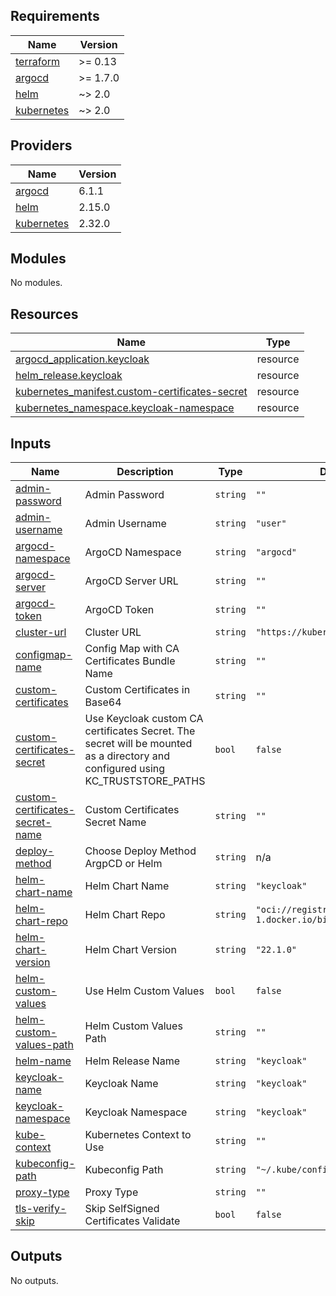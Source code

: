 <!-- BEGIN_TF_DOCS -->
## Requirements

| Name | Version |
|------|---------|
| <a name="requirement_terraform"></a> [terraform](#requirement\_terraform) | >= 0.13 |
| <a name="requirement_argocd"></a> [argocd](#requirement\_argocd) | >= 1.7.0 |
| <a name="requirement_helm"></a> [helm](#requirement\_helm) | ~> 2.0 |
| <a name="requirement_kubernetes"></a> [kubernetes](#requirement\_kubernetes) | ~> 2.0 |

## Providers

| Name | Version |
|------|---------|
| <a name="provider_argocd"></a> [argocd](#provider\_argocd) | 6.1.1 |
| <a name="provider_helm"></a> [helm](#provider\_helm) | 2.15.0 |
| <a name="provider_kubernetes"></a> [kubernetes](#provider\_kubernetes) | 2.32.0 |

## Modules

No modules.

## Resources

| Name | Type |
|------|------|
| [argocd_application.keycloak](https://registry.terraform.io/providers/oboukili/argocd/latest/docs/resources/application) | resource |
| [helm_release.keycloak](https://registry.terraform.io/providers/hashicorp/helm/latest/docs/resources/release) | resource |
| [kubernetes_manifest.custom-certificates-secret](https://registry.terraform.io/providers/hashicorp/kubernetes/latest/docs/resources/manifest) | resource |
| [kubernetes_namespace.keycloak-namespace](https://registry.terraform.io/providers/hashicorp/kubernetes/latest/docs/resources/namespace) | resource |

## Inputs

| Name | Description | Type | Default | Required |
|------|-------------|------|---------|:--------:|
| <a name="input_admin-password"></a> [admin-password](#input\_admin-password) | Admin Password | `string` | `""` | no |
| <a name="input_admin-username"></a> [admin-username](#input\_admin-username) | Admin Username | `string` | `"user"` | no |
| <a name="input_argocd-namespace"></a> [argocd-namespace](#input\_argocd-namespace) | ArgoCD Namespace | `string` | `"argocd"` | no |
| <a name="input_argocd-server"></a> [argocd-server](#input\_argocd-server) | ArgoCD Server URL | `string` | `""` | no |
| <a name="input_argocd-token"></a> [argocd-token](#input\_argocd-token) | ArgoCD Token | `string` | `""` | no |
| <a name="input_cluster-url"></a> [cluster-url](#input\_cluster-url) | Cluster URL | `string` | `"https://kubernetes.default.svc"` | no |
| <a name="input_configmap-name"></a> [configmap-name](#input\_configmap-name) | Config Map with CA Certificates Bundle Name | `string` | `""` | no |
| <a name="input_custom-certificates"></a> [custom-certificates](#input\_custom-certificates) | Custom Certificates in Base64 | `string` | `""` | no |
| <a name="input_custom-certificates-secret"></a> [custom-certificates-secret](#input\_custom-certificates-secret) | Use Keycloak custom CA certificates Secret. The secret will be mounted as a directory and configured using KC\_TRUSTSTORE\_PATHS | `bool` | `false` | no |
| <a name="input_custom-certificates-secret-name"></a> [custom-certificates-secret-name](#input\_custom-certificates-secret-name) | Custom Certificates Secret Name | `string` | `""` | no |
| <a name="input_deploy-method"></a> [deploy-method](#input\_deploy-method) | Choose Deploy Method ArgpCD or Helm | `string` | n/a | yes |
| <a name="input_helm-chart-name"></a> [helm-chart-name](#input\_helm-chart-name) | Helm Chart Name | `string` | `"keycloak"` | no |
| <a name="input_helm-chart-repo"></a> [helm-chart-repo](#input\_helm-chart-repo) | Helm Chart Repo | `string` | `"oci://registry-1.docker.io/bitnamicharts/"` | no |
| <a name="input_helm-chart-version"></a> [helm-chart-version](#input\_helm-chart-version) | Helm Chart Version | `string` | `"22.1.0"` | no |
| <a name="input_helm-custom-values"></a> [helm-custom-values](#input\_helm-custom-values) | Use Helm Custom Values | `bool` | `false` | no |
| <a name="input_helm-custom-values-path"></a> [helm-custom-values-path](#input\_helm-custom-values-path) | Helm Custom Values Path | `string` | `""` | no |
| <a name="input_helm-name"></a> [helm-name](#input\_helm-name) | Helm Release Name | `string` | `"keycloak"` | no |
| <a name="input_keycloak-name"></a> [keycloak-name](#input\_keycloak-name) | Keycloak Name | `string` | `"keycloak"` | no |
| <a name="input_keycloak-namespace"></a> [keycloak-namespace](#input\_keycloak-namespace) | Keycloak Namespace | `string` | `"keycloak"` | no |
| <a name="input_kube-context"></a> [kube-context](#input\_kube-context) | Kubernetes Context to Use | `string` | `""` | no |
| <a name="input_kubeconfig-path"></a> [kubeconfig-path](#input\_kubeconfig-path) | Kubeconfig Path | `string` | `"~/.kube/config"` | no |
| <a name="input_proxy-type"></a> [proxy-type](#input\_proxy-type) | Proxy Type | `string` | `""` | no |
| <a name="input_tls-verify-skip"></a> [tls-verify-skip](#input\_tls-verify-skip) | Skip SelfSigned Certificates Validate | `bool` | `false` | no |

## Outputs

No outputs.
<!-- END_TF_DOCS -->

